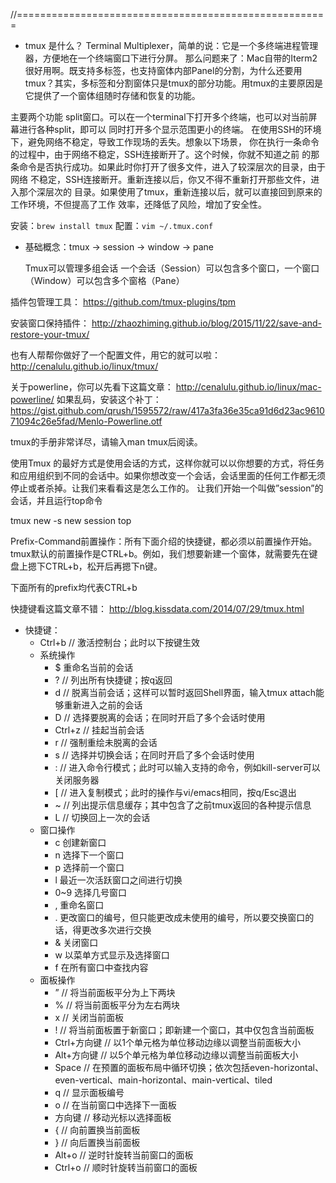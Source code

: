 
//======================================================
- tmux 是什么？
Terminal Multiplexer，简单的说：它是一个多终端进程管理器，方便地在一个终端窗口下进行分屏。
那么问题来了：Mac自带的Iterm2很好用啊。既支持多标签，也支持窗体内部Panel的分割，为什么还要用tmux？其实，多标签和分割窗体只是tmux的部分功能。用tmux的主要原因是它提供了一个窗体组随时存储和恢复的功能。

主要两个功能
split窗口。可以在一个terminal下打开多个终端，也可以对当前屏幕进行各种split，即可以 同时打开多个显示范围更小的终端。
在使用SSH的环境下，避免网络不稳定，导致工作现场的丢失。想象以下场景， 你在执行一条命令的过程中，由于网络不稳定，SSH连接断开了。这个时候，你就不知道之前 的那条命令是否执行成功。如果此时你打开了很多文件，进入了较深层次的目录，由于网络 不稳定，SSH连接断开。重新连接以后，你又不得不重新打开那些文件，进入那个深层次的 目录。如果使用了tmux，重新连接以后，就可以直接回到原来的工作环境，不但提高了工作 效率，还降低了风险，增加了安全性。



安装：`brew install tmux`
配置：`vim ~/.tmux.conf`
- 基础概念：tmux -> session -> window -> pane

    Tmux可以管理多组会话
    一个会话（Session）可以包含多个窗口，一个窗口（Window）可以包含多个窗格（Pane）

插件包管理工具：
https://github.com/tmux-plugins/tpm

安装窗口保持插件：
http://zhaozhiming.github.io/blog/2015/11/22/save-and-restore-your-tmux/

也有人帮帮你做好了一个配置文件，用它的就可以啦：http://cenalulu.github.io/linux/tmux/

关于powerline，你可以先看下这篇文章：
http://cenalulu.github.io/linux/mac-powerline/
如果乱码，安装这个补丁：https://gist.github.com/qrush/1595572/raw/417a3fa36e35ca91d6d23ac961071094c26e5fad/Menlo-Powerline.otf


tmux的手册非常详尽，请输入man tmux后阅读。 

使用Tmux 的最好方式是使用会话的方式，这样你就可以以你想要的方式，将任务和应用组织到不同的会话中。如果你想改变一个会话，会话里面的任何工作都无须停止或者杀掉。让我们来看看这是怎么工作的。
让我们开始一个叫做”session”的会话，并且运行top命令

tmux new -s new session
top

Prefix-Command前置操作：所有下面介绍的快捷键，都必须以前置操作开始。tmux默认的前置操作是CTRL+b。例如，我们想要新建一个窗体，就需要先在键盘上摁下CTRL+b，松开后再摁下n键。

下面所有的prefix均代表CTRL+b

快捷键看这篇文章不错：
http://blog.kissdata.com/2014/07/29/tmux.html


- 快捷键：
	- Ctrl+b // 激活控制台；此时以下按键生效
	- 系统操作
		- $ 重命名当前的会话
		- ? // 列出所有快捷键；按q返回
		- d // 脱离当前会话；这样可以暂时返回Shell界面，输入tmux attach能够重新进入之前的会话
		- D // 选择要脱离的会话；在同时开启了多个会话时使用
		- Ctrl+z // 挂起当前会话
		- r // 强制重绘未脱离的会话
		- s // 选择并切换会话；在同时开启了多个会话时使用
		- : // 进入命令行模式；此时可以输入支持的命令，例如kill-server可以关闭服务器
		- [ // 进入复制模式；此时的操作与vi/emacs相同，按q/Esc退出
		- ~ // 列出提示信息缓存；其中包含了之前tmux返回的各种提示信息
		- L // 切换回上一次的会话
	- 窗口操作
		- c           创建新窗口
		- n           选择下一个窗口
		- p           选择前一个窗口
		- l           最近一次活跃窗口之间进行切换
		- 0~9         选择几号窗口
		- ,           重命名窗口
		- .           更改窗口的编号，但只能更改成未使用的编号，所以要交换窗口的话，得更改多次进行交换
		- &           关闭窗口
		- w           以菜单方式显示及选择窗口
		- f           在所有窗口中查找内容
	- 面板操作
		- ” // 将当前面板平分为上下两块
		- % // 将当前面板平分为左右两块
		- x // 关闭当前面板
		- ! // 将当前面板置于新窗口；即新建一个窗口，其中仅包含当前面板
		- Ctrl+方向键 // 以1个单元格为单位移动边缘以调整当前面板大小
		- Alt+方向键 // 以5个单元格为单位移动边缘以调整当前面板大小
		- Space // 在预置的面板布局中循环切换；依次包括even-horizontal、even-vertical、main-horizontal、main-vertical、tiled
		- q // 显示面板编号
		- o // 在当前窗口中选择下一面板
		- 方向键 // 移动光标以选择面板
		- { // 向前置换当前面板
		- } // 向后置换当前面板
		- Alt+o // 逆时针旋转当前窗口的面板
		- Ctrl+o // 顺时针旋转当前窗口的面板